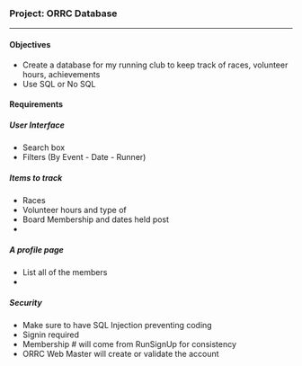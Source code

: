 ### Project: ORRC Database
***

#### Objectives
* Create a database for my running club to keep track of races, volunteer hours, achievements
* Use SQL or No SQL

#### Requirements

##### User Interface
* Search box
* Filters (By Event - Date - Runner)

##### Items to track
* Races
* Volunteer hours and type of 
* Board Membership and dates held post
* 

##### A profile page
* List all of the members
* 


##### Security
* Make sure to have SQL Injection preventing coding
* Signin required
* Membership # will come from RunSignUp for consistency
* ORRC Web Master will create or validate the account
